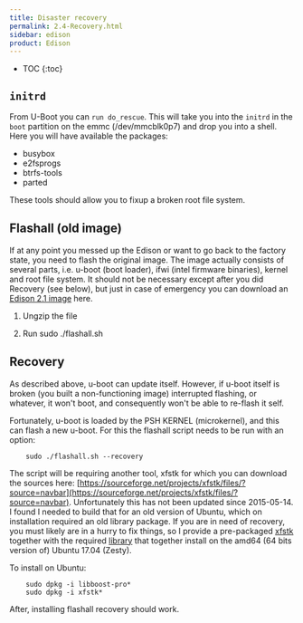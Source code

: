 ```yaml
---
title: Disaster recovery
permalink: 2.4-Recovery.html
sidebar: edison
product: Edison
---
```

* TOC
{:toc}

## `initrd`
From U-Boot you can `run do_rescue`. This will take you into the `initrd` in the `boot` partition on the emmc (/dev/mmcblk0p7) and drop you into a shell. Here you will have available the packages:
  * busybox
  * e2fsprogs
  * btrfs-tools
  * parted

These tools should allow you to fixup a broken root file system.

## Flashall (old image)
If at any point you messed up the Edison or want to go back to the factory state, you need to flash the original image. The image actually consists of several parts, i.e. u-boot (boot loader), ifwi (intel firmware binaries), kernel and root file system. It should not be necessary except after you did Recovery (see below), but just in case of emergency you can download an [Edison 2.1 image](https://drive.google.com/open?id=0B272plWyW_YWcTlhX1IyZ0xDLUk) here.

1.  Ungzip the file

2.  Run sudo ./flashall.sh

## Recovery
As described above, u-boot can update itself. However, if u-boot itself is broken (you built a non-functioning image) interrupted flashing, or whatever, it won't boot, and consequently won't be able to re-flash it self.

Fortunately, u-boot is loaded by the PSH KERNEL (microkernel), and this can flash a new u-boot. For this the flashall script needs to be run with an option:

        sudo ./flashall.sh --recovery

The script will be requiring another tool, xfstk for which you can download the sources here: [https://sourceforge.net/projects/xfstk/files/?source=navbar](https://sourceforge.net/projects/xfstk/files/?source=navbar). Unfortunately this has not been updated since 2015-05-14. I found I needed to build that for an old version of Ubuntu, which on installation required an old library package. If you are in need of recovery, you must likely are in a hurry to fix things, so I provide a pre-packaged [xfstk](binaries/xfstk-downloader-0.0.0.ubuntu12.04-amd64.deb) together with the required [library](binaries/libboost-program-options1.46.1_1.46.1-7ubuntu3_amd64.deb) that together install on the amd64 (64 bits version of) Ubuntu 17.04 (Zesty).

To install on Ubuntu:

        sudo dpkg -i libboost-pro*
        sudo dpkg -i xfstk*

After, installing flashall recovery should work.